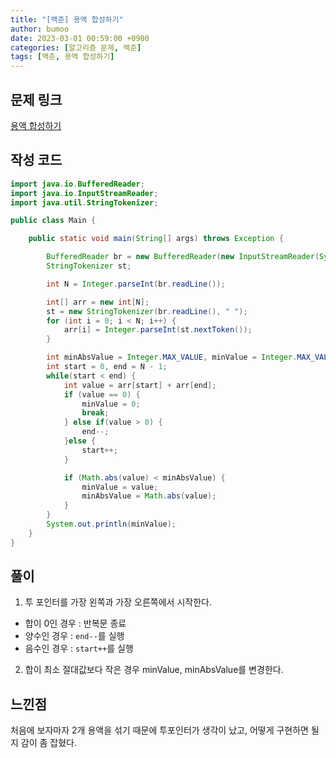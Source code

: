 ```yaml
---
title: "[백준] 용액 합성하기"
author: bumoo
date: 2023-03-01 00:59:00 +0900
categories: [알고리즘 문제, 백준]
tags: [백준, 용액 합성하기]
---
```


## 문제 링크

[용액 합성하기](https://www.acmicpc.net/problem/14921)

## 작성 코드

```java
import java.io.BufferedReader;
import java.io.InputStreamReader;
import java.util.StringTokenizer;

public class Main {

    public static void main(String[] args) throws Exception {

        BufferedReader br = new BufferedReader(new InputStreamReader(System.in));
        StringTokenizer st;

        int N = Integer.parseInt(br.readLine());

        int[] arr = new int[N];
        st = new StringTokenizer(br.readLine(), " ");
        for (int i = 0; i < N; i++) {
            arr[i] = Integer.parseInt(st.nextToken());
        }

        int minAbsValue = Integer.MAX_VALUE, minValue = Integer.MAX_VALUE;
        int start = 0, end = N - 1;
        while(start < end) {
            int value = arr[start] + arr[end];
            if (value == 0) {
                minValue = 0;
                break;
            } else if(value > 0) {
                end--;
            }else {
                start++;
            }

            if (Math.abs(value) < minAbsValue) {
                minValue = value;
                minAbsValue = Math.abs(value);
            }
        }
        System.out.println(minValue);
    }
}

```

## 풀이
1. 투 포인터를 가장 왼쪽과 가장 오른쪽에서 시작한다.
  - 합이 0인 경우 : 반복문 종료
  - 양수인 경우 : `end--`를 실행
  - 음수인 경우 : `start++`를 실행
2. 합이 최소 절대값보다 작은 경우 minValue, minAbsValue를 변경한다.

## 느낀점
처음에 보자마자 2개 용액을 섞기 때문에 투포인터가 생각이 났고, 어떻게 구현하면 될지 감이 좀 잡혔다.

